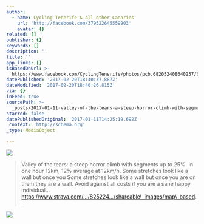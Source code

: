 ```yaml
---
author:
  - name: Cycling Tenerife & all other Canaries
    url: 'http://facebook.com/379522645559903'
    avatar: {}
related: []
publisher: {}
keywords: []
description: ''
title: ''
app_links: []
isBasedOnUrl: >-
  https://www.facebook.com/CyclingTenerife/photos/pcb.682052408640257/682052178640280/?type=3&theater
datePublished: '2017-02-20T18:40:37.887Z'
dateModified: '2017-02-20T18:40:26.815Z'
via: {}
inFeed: true
sourcePath: >-
  _posts/2017-01-11-valley-of-the-tears-a-steep-horror-climb-with-segments-up-t.md
starred: false
datePublishedOriginal: '2017-01-11T14:25:19.692Z'
_context: 'http://schema.org'
_type: MediaObject

---
```

![](https://the-grid-user-content.s3-us-west-2.amazonaws.com/d7a98b04-5b55-40cc-a1d9-4ee9cf80f58b.jpg)

> Valley of the tears: a steep horror climb with segments up to 25%. In one hour 12km, 12% average at 12km/h. Some stretches look like a wall but once you Some stretches look like a wall but once you are on them they are a wall. Avoid against all costs if you are a sane happy individual...
> https://www.strava.com/.../825224.../shareable\_images/map\_based...

![](https://the-grid-user-content.s3-us-west-2.amazonaws.com/ba6a9319-4636-48d8-a58b-fcb0755781c3.jpg)